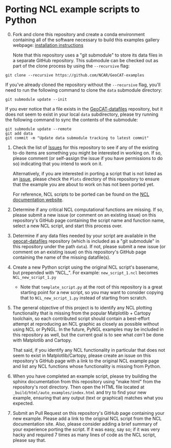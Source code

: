 Porting NCL example scripts to Python
=====================================
0. Fork and clone this repository and create a conda environment containing all of the software necessary to build this examples gallery webpage: [installation instructions](INSTALLATION.md)

   Note that this repository uses a "git submodule" to store its data files in a separate GitHub repository. This submodule can be checked out as part of the clone process by using the `--recursive` flag:
```
git clone --recursive https://github.com/NCAR/GeoCAT-examples
```

   If you've already cloned the repository without the `--recursive` flag, you'll need to run the following command to clone the `data` submodule directory:
```
git submodule update --init
```

   If you ever notice that a file exists in the [GeoCAT-datafiles](https://github.com/NCAR/geocat-datafiles) repository, but it does not seem to exist in your local `data` subdirectory, please try running the following command to sync the contents of the submodule:
```
git submodule update --remote
git add data
git commit -m "Update data submodule tracking to latest commit"
```

1. Check the list of [Issues](https://github.com/NCAR/GeoCAT-examples/issues) for this repository to see if any of the existing to-do items are something you might be interested in working on. If so, please comment (or self-assign the issue if you have permissions to do so) indicating that you intend to work on it.

   Alternatively, if you are interested in porting a script that is not listed as an [issue](https://github.com/NCAR/GeoCAT-examples/issues), please check the `Plots` directory of this repository to ensure that the example you are about to work on has not been ported yet.

   For reference, NCL scripts to be ported can be found on the [NCL documentation website](http://ncl.ucar.edu/Applications/).

2. Determine if any critical NCL computational functions are missing. If so, please submit a new issue (or comment on an existing issue) on this repository's GitHub page containing the script name and function name, select a new NCL script, and start this process over.

3. Determine if any data files needed by your script are available in the [geocat-datafiles](https://github.com/NCAR/GeoCAT-datafiles) repository (which is included as a "git submodule" in this repository under the path `data`). If not, please submit a new issue (or comment on an existing issue) on this repository's GitHub page containing the name of the missing datafile(s).

4. Create a new Python script using the original NCL script's basename, but prepended with "NCL_". For example:
    `new_script_1.ncl` becomes `NCL_new_script_1.py`

    * Note that `template_script.py` at the root of this repository is a great starting point for a new script, so you may want to consider copying that to `NCL_new_script_1.py` instead of starting from scratch.


5. The general objective of this project is to identify any NCL plotting functionality that is missing from the popular Matplotlib + Cartopy toolchain, so each contributed script should contain a best-effort attempt at reproducing an NCL graphic as closely as possible without using NCL or PyNGL. In the future, PyNGL examples may be included in this repository as well, but the current goal is to see what *can't* be done with Matplotlib and Cartopy.

   That said, if you identify any NCL functionality in particular that does not seem to exist in Matplotlib/Cartopy, please create an issue on this repository's GitHub page with a link to the original NCL example page and list any NCL functions whose functionality is missing from Python.

6. When you have completed an example script, please try building the sphinx documentation from this repository using "make html" from the repository's root directory. Then open the HTML file located at `_build/html/auto_examples/index.html` and try to find your new example, ensuring that any output (text or graphical) matches what you expected.

7. Submit an Pull Request on this repository's GitHub page containing your new example. Please add a link to the original NCL script from the NCL documentation site. Also, please consider adding a brief summary of your experience porting the script. If it was easy, say so; if it was very hacky and required 7 times as many lines of code as the NCL script, please say that.
